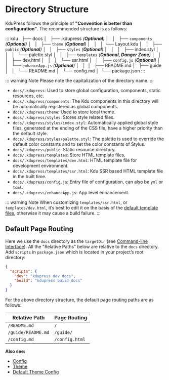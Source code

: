 # Directory Structure

KduPress follows the principle of **"Convention is better than configuration"**. The recommended structure is as follows:

<!-- textlint-disable terminology -->

::: kdu
.
├── docs
│   ├── .kdupress _(**Optional**)_
│   │   ├── `components` _(**Optional**)_
│   │   ├── `theme` _(**Optional**)_
│   │   │   └── Layout.kdu
│   │   ├── `public` _(**Optional**)_
│   │   ├── `styles` _(**Optional**)_
│   │   │   ├── index.styl
│   │   │   └── palette.styl
│   │   ├── `templates` _(**Optional, Danger Zone**)_
│   │   │   ├── dev.html
│   │   │   └── ssr.html
│   │   ├── `config.js` _(**Optional**)_
│   │   └── `enhanceApp.js` _(**Optional**)_
│   │ 
│   ├── README.md
│   ├── guide
│   │   └── README.md
│   └── config.md
│ 
└── package.json
:::

<!-- textlint-enable -->

::: warning Note
Please note the capitalization of the directory name.
:::

- `docs/.kdupress`: Used to store global configuration, components, static resources, etc.
- `docs/.kdupress/components`: The Kdu components in this directory will be automatically registered as global components.
- `docs/.kdupress/theme`: Used to store local theme.
- `docs/.kdupress/styles`: Stores style related files.
- `docs/.kdupress/styles/index.styl`: Automatically applied global style files, generated at the ending of the CSS file, have a higher priority than the default style.
- `docs/.kdupress/styles/palette.styl`: The palette is used to override the default color constants and to set the color constants of Stylus.
- `docs/.kdupress/public`: Static resource directory.
- `docs/.kdupress/templates`: Store HTML template files.
- `docs/.kdupress/templates/dev.html`: HTML template file for development environment.
- `docs/.kdupress/templates/ssr.html`: Kdu SSR based HTML template file in the built time.
- `docs/.kdupress/config.js`: Entry file of configuration, can also be `yml` or `toml`.
- `docs/.kdupress/enhanceApp.js`: App level enhancement.

::: warning Note
When customizing `templates/ssr.html`, or `templates/dev.html`, it’s best to edit it on the basis of the [default template files](https://github.com/kdujs/kdupress/blob/main/packages/%40kdupress/core/lib/client/index.dev.html), otherwise it may cause a build failure.
:::

## Default Page Routing

Here we use the `docs` directory as the `targetDir` (see [Command-line Interface](../api/cli.md#usage)). All the "Relative Paths" below are relative to the `docs` directory. Add `scripts` in `package.json` which is located in your project’s root directory:

```json
{
  "scripts": {
    "dev": "kdupress dev docs",
    "build": "kdupress build docs"
  }
}
```

For the above directory structure, the default page routing paths are as follows:

|    Relative Path   |  Page Routing  |
|--------------------|----------------|
| `/README.md`       | `/`            |
| `/guide/README.md` | `/guide/`      |
| `/config.md`       | `/config.html` |

**Also see:**

- [Config](../config/README.md)
- [Theme](../theme/)
- [Default Theme Config](../theme/default-theme-config.md)


